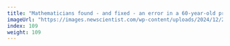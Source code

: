 ```yaml
---
title: "Mathematicians found - and fixed - an error in a 60-year-old proof"
imageUrl: "https://images.newscientist.com/wp-content/uploads/2024/12/20150927/SEI_233851700.jpg?width=788"
index: 109
weight: 109
---
```

